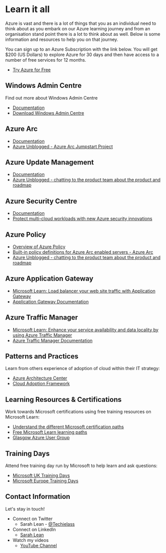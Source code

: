 # Learn it all

Azure is vast and there is a lot of things that you as an individual need to think about as you embark on our Azure learning journey and from an organisation stand point there is a lot to think about as well.  Below is some information and resources to help you on that journey. 

You can sign up to an Azure Subscription with the link below. You will get $200 (US Dollars) to explore Azure for 30 days and then have access to a number of free services for 12 months. 
- [Try Azure for Free](https://aka.ms/Try4Free)

## Windows Admin Centre
Find out more about Windows Admin Centre
- [Documentation](https://docs.microsoft.com/en-gb/windows-server/manage/windows-admin-center/overview?ocid=AID3023451&WT.mc_id=AZ-MVP-5004737)
- [Download Windows Admin Centre](https://docs.microsoft.com/en-gb/windows-server/manage/windows-admin-center/overview?ocid=AID3023451&WT.mc_id=AZ-MVP-5004737n)

## Azure Arc
- [Documentation](https://azure.microsoft.com/services/azure-arc/?ocid=AID3023451&WT.mc_id=AZ-MVP-5004737)
- [Azure Unblogged - Azure Arc Jumpstart Project](https://channel9.msdn.com/Shows/IT-Ops-Talk/Azure-Unblogged-Azure-Arc-Jumpstart-Project?ocid=AID3023451&WT.mc_id=AZ-MVP-5004737)

## Azure Update Management
- [Documentation](https://docs.microsoft.com/azure/automation/update-management/overview?ocid=AID3023451&WT.mc_id=AZ-MVP-5004737)
- [Azure Unblogged - chatting to the product team about the product and roadmap](https://channel9.msdn.com/Shows/IT-Ops-Talk/Azure-Unblogged-Azure-Update-Management?ocid=AID3023451&WT.mc_id=AZ-MVP-5004737)

## Azure Security Centre
- [Documentation](https://azure.microsoft.com/services/security-center/?ocid=AID3023451&WT.mc_id=AZ-MVP-5004737)
- [Protect multi-cloud workloads with new Azure security innovations](https://azure.microsoft.com/blog/protect-multicloud-workloads-with-new-azure-security-innovations/?ocid=AID3023451&WT.mc_id=AZ-MVP-5004737)

## Azure Policy
- [Overview of Azure Policy](https://docs.microsoft.com/azure/governance/policy/overview?WT.mc_id=modinfra-14802-salean)
- [Built-in policy definitions for Azure Arc enabled servers - Azure Arc](https://docs.microsoft.com/azure/azure-arc/servers/policy-reference?ocid=AID3023451&WT.mc_id=AZ-MVP-5004737)
- [Azure Unblogged - chatting to the product team about the product and roadmap](https://channel9.msdn.com/Shows/IT-Ops-Talk/Azure-Unblogged-Azure-Policy?ocid=AID3023451&WT.mc_id=AZ-MVP-5004737)

## Azure Application Gateway
- [Microsoft Learn: Load balancer your web site traffic with Application Gateway](https://docs.microsoft.com/en-us/learn/modules/load-balance-web-traffic-with-application-gateway/)
- [Application Gateway Documentation](https://docs.microsoft.com/azure/application-gateway/?ocid=AID3023451&WT.mc_id=AZ-MVP-5004737)

## Azure Traffic Manager
- [Microsoft Learn: Enhance your service availability and data locality by using Azure Traffic Manager](https://docs.microsoft.com/learn/modules/distribute-load-with-traffic-manager/?ocid=AID3023451&WT.mc_id=AZ-MVP-5004737)
- [Azure Traffic Manager Documentation](https://docs.microsoft.com/azure/traffic-manager/?ocid=AID3023451&WT.mc_id=AZ-MVP-5004737)

## Patterns and Practices
Learn from others experience of adoption of cloud within their IT strategy:
- [Azure Architecture Center](https://docs.microsoft.com/en-gb/azure/architecture/?ocid=AID3023451&WT.mc_id=AZ-MVP-5004737)
- [Cloud Adoption Framework](https://docs.microsoft.com/azure/cloud-adoption-framework/?ocid=AID3023451&WT.mc_id=AZ-MVP-5004737)

## Learning Resources & Certifications
Work towards Microsoft certifications using free training resources on Microsoft Learn:
- [Understand the different Microsoft certification paths](https://aka.ms/certificationjourney)
- [Free Microsoft Learn learning paths](https://docs.microsoft.com/learn/?ocid=AID3023451&WT.mc_id=AZ-MVP-5004737)
- [Glasgow Azure User Group](https://www.gaug.co.uk)

## Training Days
Attend free training day run by Microsoft to help learn and ask questions: 
- [Microsoft UK Training Days](https://www.microsoft.com/en-gb/events/training-days/)
- [Microsoft Europe Training Days](https://www.microsoft.com/en-ie/training-days)

## Contact Information

Let's stay in touch! 

- Connect on Twitter
    - Sarah Lean - [@Techielass](https://twitter.com/Techielass)
- Connect on LinkedIn
    - [Sarah Lean](https://in.linkedin.com/in/sazlean)
- Watch my videos
    - [YouTube Channel](https://www.youtube.com/techielass)
